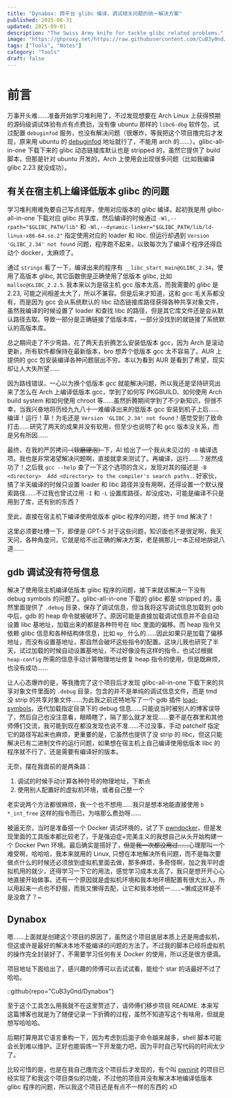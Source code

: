 ```yaml
---
title: "Dynabox: 跨平台 glibc 编译，调试相关问题的统一解决方案"
published: 2025-08-31
updated: 2025-09-01
description: "The Swiss Army knife for tackle glibc related problems."
image: "https://ghproxy.net/https://raw.githubusercontent.com/CuB3y0nd/picx-images-hosting/master/.39li58ci9o.avif"
tags: ["Tools", "Notes"]
category: "Tools"
draft: false
---
```


# 前言

万事开头难……准备开始学习堆利用了，不过发现想要在 Arch Linux 上获得预期的源码级调试体验有点有点费劲，没有像 ubuntu 那样的 `libc6-dbg` 软件包，试过配置 `debuginfod` 服务，也没有解决问题（很爆炸，等我把这个项目撸完后才发现，原来用 ubuntu 的 [debuginfod](https://documentation.ubuntu.com/server/explanation/debugging/about-debuginfod/index.html) 地址就行了，不能用 arch 的……）。glibc-all-in-one 下载下来的 glibc 动态链接库默认也是 stripped 的，虽然它提供了 build 脚本，但那是针对 ubuntu 开发的，Arch 上使用会出现很多问题（比如我编译 glibc 2.23 就没成功）。

## 有关在宿主机上编译低版本 glibc 的问题

学习堆利用难免要自己写点程序，使用对应版本的 glibc 编译。起初我是用 glibc-all-in-one 下载对应 glibc 共享库，然后编译的时候通过 `-Wl,--rpath="$GLIBC_PATH/lib"` 和 `-Wl,--dynamic-linker="$GLIBC_PATH/lib/ld-linux-x86-64.so.2"` 指定使用对应的 loader 和 libc. 但运行却遇到 `Version 'GLIBC_2.34' not found` 问题，程序跑不起来，以致每次为了编译个程序还得启动个 docker，太麻烦了。

通过 `strings` 看了一下，编译出来的程序有 `__libc_start_main@GLIBC_2.34`，使用了高版本 glibc, 其它函数倒是正确使用了低版本 glibc, 比如 `malloc@GLIBC_2.2.5`. 我本来以为是宿主机 gcc 版本太高，而我需要的 glibc 是 2.23, 可能之间相差太大了，所以不兼容。但是后来才知道，这和 gcc 毛关系都没有，而是因为 gcc 会从系统默认的 libc 动态链接库路径获得各种共享对象文件，虽然我编译的时候设置了 loader 和查找 libc 的路径，但是其它库文件还是会从默认路径去取。导致一部分是正确链接了低版本库，一部分没找到的就链接了系统默认的高版本库。

总之期间走了不少弯路，花了两天去折腾怎么安装低版本 gcc，因为 Arch 是滚动更新，所有软件都保持在最新版本，bro 想弄个低版本 gcc 太不容易了。AUR 上提供的 gcc 包安装编译各种问题层出不穷。本以为看到 AUR 是看到了希望，现实却让人大失所望……

因为路线错误，一心以为换个低版本 gcc 就能解决问题，所以我还是坚持研究出来了怎么在 Arch 上编译低版本 gcc，学到了如何写 PKGBUILD、如何使用 Arch build system 和如何使用 chroot 等……虽然折腾期间学到了不少新知识，但很不幸，当我兴奋地将历经九九八十一难编译出来的低版本 gcc 安装到机子上后……编译！运行！草！为毛还是 `Version 'GLIBC_2.34' not found`！感觉受到了致命打击……研究了两天的成果并没有软用，但至少也说明了和 gcc 版本没关系，而是另有所因……

最终，在我的严厉拷问<s>（软磨硬泡）</s>下，AI 给出了一个我从未见过的 `-B` 编译选项。我也是非常渴望解决问题啊，直接就拿来测试了。再编译，运行……？居然成功了！之后我 `gcc --help` 查了一下这个选项的含义，发现对其的描述是 `-B <directory>  Add <directory> to the compiler's search paths.`. 好家伙，搞了半天编译的时候只设置 loader 和 libc 路径并没有用啊，还得设置一个默认搜索路径……不过我也曾试过用 `-I` 和 `-L` 设置库路径，却没成功，可能是编译不只是用到了库，还有别的东西？

至此，直接在宿主机下编译使用低版本 glibc 程序的问题，终于 tmd 解决了！

这里必须要吐槽一下，即便是 GPT-5 对于这些问题，知识面也不是很足啊，我天天问，各种角度问，它就是给不出正确的解决方案，老是搁那儿一本正经地胡说八道……

## gdb 调试没有符号信息

解决了使用宿主机编译低版本 glibc 程序的问题，接下来就该解决一下没有 debug symbols 的问题了。glibc-all-in-one 下载的 glibc 都是 stripped 的，虽然里面提供了 `.debug` 目录，保存了调试信息，但当我将这写调试信息加载到 gdb 中后，gdb 的 heap 命令就被破坏了。原因可能是直接加载调试信息并不会自动设置 libc 基地址，加载出来的都是各种符号在 libc 里面的偏移。而 heap 指令又依赖 glibc 信息和各种结构体信息，比如 `mp_` 什么的……因此如果只是加载了偏移地址，而没有设置基地址，那自然会破坏这些指令的配置。这块儿我也研究了半天，试过加载的时候自动设置基地址，不过好像没有这样的指令，也试过根据 `heap-config` 所需的信息手动计算物理地址修复 heap 指令的使用，但是既麻烦，也没有成功……

让人心态爆炸的是，等我撸完了这个项目后才发现 glibc-all-in-one 下载下来的共享对象文件里面的 `.debug` 目录，包含的并不是单纯的调试信息文件，而是 tmd 没 strip 的共享对象文件……为此我之前还特地写了一个 gdb 插件 [load-symbols](https://github.com/CuB3y0nd/load-symbols)，迭代加载指定目录下的 debug 信息……只能说当时被别人的博客误导了，然后自己也没注意看，眼睛瞎了，隔了那么就才发现……要不是在群里和其他师傅们交流，我可能到现在都没发现也说不准……不过没事，手动 patchelf 指定它的路径写起来也麻烦，更重要的是，它虽然也提供了没 strip 的 libc，但这只能解决已有二进制文件的运行问题，如果想在宿主机上自己编译使用低版本 libc 的程序就不行了，还是需要有编译好的版本。

无奈，摆在我面前的是两条路：

1. 调试的时候手动计算各种符号的物理地址，下断点
2. 使用别人配置好的虚拟机环境，或者自己整一个

老实说两个方法都很麻烦，我一个也不想用……我只是想本地能直接使用 `b *_int_free` 这样的指令而已，为啥那么费劲呀……

被逼无奈，当时是准备搭一个 Docker 调试环境的，试了下 [pwndocker](https://github.com/skysider/pwndocker)，但是发现里面的工具版本都比较老了，于是强迫症+完美主义的我想自己从头开始构建一个 Docker Pwn 环境。最后确实是搭好了，<s>但是我一次都没用过……</s>心理那叫一个难受啊，哈哈哈，我本来就用的 Linux, 只想在本地解决所有问题，而不是每次要做点什么的时候还必须放到虚拟机里面去做，那多麻烦，多奇怪啊，加之我平时虚拟机用的就少，还得学习一下它的用法，感觉学习成本太高了，我只是想开开心心地直接开始做事。还有一个原因就是虚拟机环境和我本地环境配置有很大出入，所以用起来一点也不舒服，而我又懒得去配，让它和我本地统一……~懒成这样是不是没救了？~

## Dynabox

嗯……上面就是创建这个项目的原因了，虽然这个项目底层本质上还是用虚拟机，但这或许是最好的解决本地不能编译的问题的方法了。不过我的脚本已经将虚拟机的操作完全封装好了，不需要学习任何有关 Docker 的使用，所以还是很方便滴。

项目地址下面给出了，感兴趣的师傅可以去试试看，能给个 star 的话最好不过了哈哈。

::github{repo="CuB3y0nd/Dynabox"}

至于这个工具怎么用我就不在这里赘述了，请师傅们移步项目 README. 本来写这篇博客也就是为了随便记录一下折腾的过程，虽然不知道写这个有啥用，但就是想写哈哈哈。

后期打算用其它语言重构一下，因为考虑到后面子命令越来越多，shell 脚本可能会长到难以维护。正好也能锻炼一下开发能力吧，因为平时自己写代码的时间太少了。

比较可惜的是，也是在我自己撸完这个项目后才发现的，有个叫 [pwninit](https://github.com/io12/pwninit) 的项目已经实现了和我这个项目类似的功能，不过他的项目并没有解决本地编译低版本 glibc 程序的问题，所以我这个项目还是有点不一样的东西的 xD
